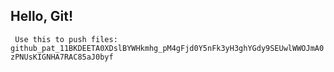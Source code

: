 ## Hello, Git!
``` Use this to push files: 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```
